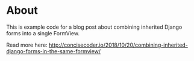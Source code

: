 # About

This is example code for a blog post about combining inherited Django forms into a single FormView.

Read more here: http://concisecoder.io/2018/10/20/combining-inherited-django-forms-in-the-same-formview/
